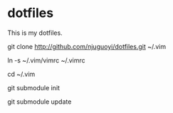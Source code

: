 dotfiles
========

This is my dotfiles.

git clone http://github.com/njuguoyi/dotfiles.git ~/.vim

ln -s ~/.vim/vimrc ~/.vimrc

cd ~/.vim

git submodule init

git submodule update

